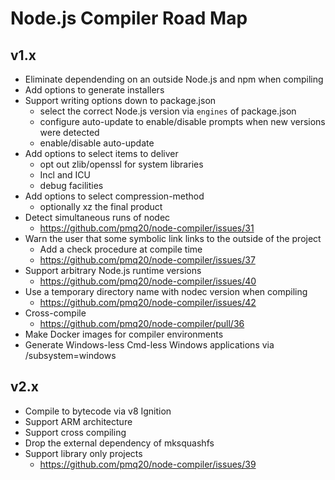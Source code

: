 # Node.js Compiler Road Map

## v1.x

- Eliminate dependending on an outside Node.js and npm when compiling
- Add options to generate installers
- Support writing options down to package.json
  - select the correct Node.js version via `engines` of package.json
  - configure auto-update to enable/disable prompts when new versions were detected
  - enable/disable auto-update
- Add options to select items to deliver
  - opt out zlib/openssl for system libraries
  - Incl and ICU
  - debug facilities
- Add options to select compression-method
  - optionally xz the final product
- Detect simultaneous runs of nodec
  - https://github.com/pmq20/node-compiler/issues/31
- Warn the user that some symbolic link links to the outside of the project
  - Add a check procedure at compile time
  - https://github.com/pmq20/node-compiler/issues/37
- Support arbitrary Node.js runtime versions
  - https://github.com/pmq20/node-compiler/issues/40
- Use a temporary directory name with nodec version when compiling
  - https://github.com/pmq20/node-compiler/issues/42
- Cross-compile
  - https://github.com/pmq20/node-compiler/pull/36
- Make Docker images for compiler environments
- Generate Windows-less Cmd-less Windows applications via /subsystem=windows

## v2.x

- Compile to bytecode via v8 Ignition
- Support ARM architecture
- Support cross compiling
- Drop the external dependency of mksquashfs
- Support library only projects
  - https://github.com/pmq20/node-compiler/issues/39
